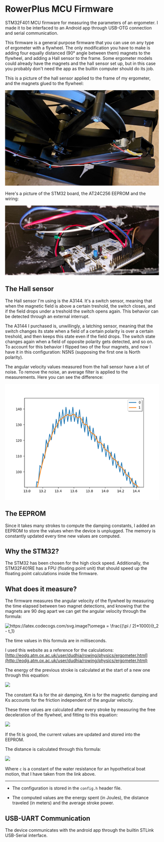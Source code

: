 # RowerPlus MCU Firmware

STM32F401 MCU firmware for measuring the parameters of an ergometer. I made it to be interfaced to an Android app
through USB-OTG connection and serial communication.

This firmware is a general purpose firmware that you can use on any type of ergometer with a flywheel.
The only modification you have to make is adding four equally distanced (90° angle between them) magnets to the flywheel,
and adding a Hall sensor to the frame. Some ergometer models could already have the magnets and the hall sensor set up,
but in this case you probably don't need the app as the builtin computer should do its job.

This is a picture of the hall sensor applied to the frame of my ergometer, and the magnets glued to the flywheel:

<img src="/readme/hall_sensor.jpg" />

Here's a picture of the STM32 board, the AT24C256 EEPROM and the wiring:

<img src="/readme/wiring.jpg" />

## The Hall sensor

The Hall sensor I'm using is the A3144. It's a switch sensor, meaning that when the magnetic field is above a certain
treshold, the switch closes, and if the field drops under a treshold the switch opens again. This behavior can be 
detected through an external interrupt. 

The A3144 I purchased is, unwillingly, a latching sensor, meaning that the switch changes its state when a field 
of a certain polarity is over a certain treshold, and then keeps this state even if the field drops. The switch
state changes again when a field of opposite polarity gets detected, and so on. To account for this behavior I
flipped two of the four magnets, and now I have it in this configuration: NSNS (supposing the first one is North polarity).

The angular velocity values measured from the hall sensor have a lot of noise. To remove the noise, an average filter is applied
to the measurements. Here you can see the difference:

<img src="/readme/angular_velocity_zoom.png" />

## The EEPROM

Since it takes many strokes to compute the damping constants, I added an EEPROM to store the values when the device is unplugged.
The memory is constantly updated every time new values are computed.

## Why the STM32?

The STM32 has been chosen for the high clock speed. Additionally, the STM32F401RE has a FPU (floating point unit) 
that should speed up the floating point calculations inside the firmware.

## What does it measure?

The firmware measures the angular velocity of the flywheel by measuring the time elapsed between two magnet detections,
and knowing that the magnets are 90 deg apart we can get the angular velocity through the formula:

<img src="https://latex.codecogs.com/svg.image?\omega&space;=&space;\frac{(\pi&space;/&space;2)*1000}{t_2&space;-&space;t_1}" title="https://latex.codecogs.com/svg.image?\omega = \frac{(\pi / 2)*1000}{t_2 - t_1}" />

The time values in this formula are in milliseconds.

I used this website as a reference for the calculations: [http://eodg.atm.ox.ac.uk/user/dudhia/rowing/physics/ergometer.html](http://eodg.atm.ox.ac.uk/user/dudhia/rowing/physics/ergometer.html)

The energy of the previous stroke is calculated at the start of a new one through this equation:

<img src="https://latex.codecogs.com/svg.latex?E%20%3D%20%5Csum_%7Bi%7D%7B%28%5Ctheta_i%20-%20%5Ctheta_%7Bi-1%7D%29%5BI%28%5Cfrac%7B%5Comega_i%20-%20%5Comega_%7Bi-1%7D%7D%7Bt_i%20-%20t_%7Bi-1%7D%7D%29%20&plus;%20K_a%5Comega_i%5E2%20&plus;%20K_m%20%5Comega_i%20&plus;%20K_s%5D%7D" />

The constant Ka is for the air damping, Km is for the magnetic damping and Ks accounts for the friction independent of the angular velocity.

These three values are calculated after every stroke by measuring the free deceleration of the flywheel, and fitting to this equation:

<img src="https://latex.codecogs.com/svg.latex?%5Cfrac%7Bdw%7D%7Bdt%7D%3D%5Cfrac%7BK_a%7D%7BI%7D%5Comega%5E2%26plus%3B%5Cfrac%7BK_m%7D%7BI%7D%5Comega%26plus%3B%5Cfrac%7BK_s%7D%7BI%7D" />

If the fit is good, the current values are updated and stored into the EEPROM.

The distance is calculated through this formula:

<img src="https://latex.codecogs.com/svg.latex?D%20%3D%20%5Csum_%7Bi%7D%7B%28%5Ctheta_i%20-%20%5Ctheta_%7Bi-1%7D%29%5Csqrt%5B3%5D%7B%5Cfrac%7BK_a%7D%7Bc%7D&plus;%5Cfrac%7BK_m%7D%7Bc%5Ccdot%5Comega_i%7D&plus;%5Cfrac%7BK_s%7D%7Bc%5Ccdot%20%5Comega_i%5E2%7D%7D%7D" />

Where `c` is a constant of the water resistance for an hypothetical boat motion, that I have taken from the link above.

---

- The configuration is stored in the `config.h` header file.

- The computed values are the energy spent (in Joules), the distance traveled (in meters) and the average stroke power.

## USB-UART Communication

The device communicates with the android app through the builtin STLink USB-Serial interface.